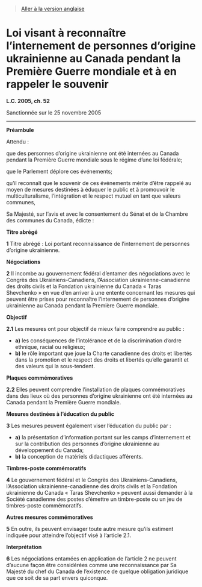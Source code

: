 > [Aller à la version anglaise](/en/Acts/Statutes%20of%20Canada/2005/c.%2052.md)

# Loi visant à reconnaître l’internement de personnes d’origine ukrainienne au Canada pendant la Première Guerre mondiale et à en rappeler le souvenir

**L.C. 2005, ch. 52**


Sanctionnée sur le 25 novembre 2005

----------




**Préambule**

Attendu :

que des personnes d’origine ukrainienne ont été internées au Canada pendant la Première Guerre mondiale sous le régime d’une loi fédérale;

que le Parlement déplore ces événements;

qu’il reconnaît que le souvenir de ces événements mérite d’être rappelé au moyen de mesures destinées à éduquer le public et à promouvoir le multiculturalisme, l’intégration et le respect mutuel en tant que valeurs communes,



Sa Majesté, sur l’avis et avec le consentement du Sénat et de la Chambre des communes du Canada, édicte :






**Titre abrégé**

**1** Titre abrégé : Loi portant reconnaissance de l’internement de personnes d’origine ukrainienne.




**Négociations**

**2** Il incombe au gouvernement fédéral d’entamer des négociations avec le Congrès des Ukrainiens-Canadiens, l’Association ukrainienne-canadienne des droits civils et la Fondation ukrainienne du Canada « Taras Shevchenko » en vue d’en arriver à une entente concernant les mesures qui peuvent être prises pour reconnaître l’internement de personnes d’origine ukrainienne au Canada pendant la Première Guerre mondiale.




**Objectif**

**2.1** Les mesures ont pour objectif de mieux faire comprendre au public :
- **a)** les conséquences de l’intolérance et de la discrimination d’ordre ethnique, racial ou religieux;
- **b)** le rôle important que joue la Charte canadienne des droits et libertés dans la promotion et le respect des droits et libertés qu’elle garantit et des valeurs qui la sous-tendent.




**Plaques commémoratives**

**2.2** Elles peuvent comprendre l’installation de plaques commémoratives dans des lieux où des personnes d’origine ukrainienne ont été internées au Canada pendant la Première Guerre mondiale.




**Mesures destinées à l’éducation du public**

**3** Les mesures peuvent également viser l’éducation du public par :
- **a)** la présentation d’information portant sur les camps d’internement et sur la contribution des personnes d’origine ukrainienne au développement du Canada;
- **b)** la conception de matériels didactiques afférents.




**Timbres-poste commémoratifs**

**4** Le gouvernement fédéral et le Congrès des Ukrainiens-Canadiens, l’Association ukrainienne-canadienne des droits civils et la Fondation ukrainienne du Canada « Taras Shevchenko » peuvent aussi demander à la Société canadienne des postes d’émettre un timbre-poste ou un jeu de timbres-poste commémoratifs.




**Autres mesures commémoratives**

**5** En outre, ils peuvent envisager toute autre mesure qu’ils estiment indiquée pour atteindre l’objectif visé à l’article 2.1.




**Interprétation**

**6** Les négociations entamées en application de l’article 2 ne peuvent d’aucune façon être considérées comme une reconnaissance par Sa Majesté du chef du Canada de l’existence de quelque obligation juridique que ce soit de sa part envers quiconque.


